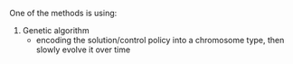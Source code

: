 One of the methods is using:
1. Genetic algorithm
	- encoding the solution/control policy into a chromosome type, then slowly evolve it over time